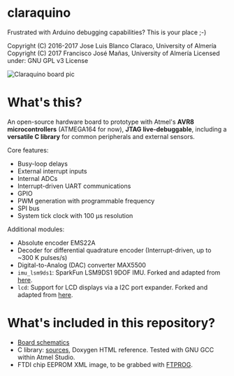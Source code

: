 # claraquino
Frustrated with Arduino debugging capabilities? This is your place ;-)

Copyright (C) 2016-2017 Jose Luis Blanco Claraco, University of Almería
Copyright (C) 2017      Francisco José Mañas, University of Almería
Licensed under: GNU GPL v3 License

![Claraquino board pic](https://jlblancoc.github.io/claraquino/imgs/claraquino-pic1-thumb.jpg)

# What's this?
An open-source hardware board to prototype with Atmel's **AVR8 microcontrollers** (ATMEGA164 for now),
**JTAG live-debuggable**, including a **versatile C library** for common peripherals and external sensors.

Core features:
* Busy-loop delays
* External interrupt inputs
* Internal ADCs
* Interrupt-driven UART communications
* GPIO
* PWM generation with programmable frequency
* SPI bus
* System tick clock with 100 μs resolution

Additional modules:
* Absolute encoder EMS22A
* Decoder for differential quadrature encoder (Interrupt-driven, up to ~300 K pulses/s)
* Digital-to-Analog (DAC) converter MAX5500
* `imu_lsm9ds1`: SparkFun LSM9DS1 9DOF IMU. Forked and adapted from [here](https://github.com/sparkfun/LSM9DS1_Breakout).
* `lcd`: Support for LCD displays via a I2C port expander. Forked and adapted from [here](https://github.com/fdebrabander/Arduino-LiquidCrystal-I2C-library).


# What's included in this repository?
* [Board schematics](https://github.com/jlblancoc/claraquino/tree/master/board)
* C library: [sources](https://github.com/jlblancoc/claraquino/tree/master/board), Doxygen HTML reference. Tested with GNU GCC within Atmel Studio.
* FTDI chip EEPROM XML image, to be grabbed with [FTPROG](http://www.ftdichip.com/Support/Utilities.htm).
